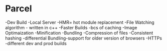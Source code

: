 # Parcel
-Dev Build
-Local Server
-HMR= hot module replacement
-File Watching algorithm - written in c++
-Faster Builds -bcs of caching
-Image Optimaization
-Minification
-Bundling
-Compression of files
-Consistent hashing
-differential Bundling-support for older version of browsers
-HTTPs
-different dev and prod builds